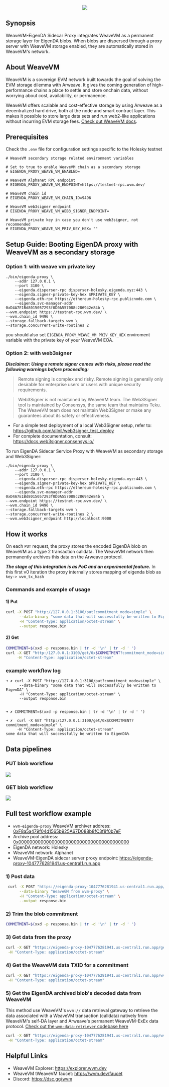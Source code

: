 <p align="center">
  <a href="https://wvm.dev">
    <img src="./media/banner.png">
  </a>
</p>

## Synopsis

WeaveVM-EigenDA Sidecar Proxy integrates WeaveVM as a permanent storage layer for EigenDA blobs. When blobs are dispersed through a proxy server with WeaveVM storage enabled, they are automatically stored in WeaveVM's network.

## About WeaveVM

WeaveVM is a sovereign EVM network built towards the goal of solving the EVM storage dilemma with Arweave. It gives the coming generation of high-performance chains a place to settle and store onchain data, without worrying about cost, availability, or permanence.

WeaveVM offers scalable and cost-effective storage by using Arweave as a decentralized hard drive, both at the node and smart contract layer. This makes it possible to store large data sets and run web2-like applications without incurring EVM storage fees. [Check out WeaveVM docs](https://docs.wvm.dev).

## Prerequisites

Check the `.env` file for configuration settings specific to the Holesky testnet

```env
# WeaveVM secondary storage related environment variables

# Set to true to enable WeaveVM chain as a secondary storage
# EIGENDA_PROXY_WEAVE_VM_ENABLED=

# WeaveVM Alphanet RPC endpoint
# EIGENDA_PROXY_WEAVE_VM_ENDPOINT=https://testnet-rpc.wvm.dev/

# WeaveVM chain id
# EIGENDA_PROXY_WEAVE_VM_CHAIN_ID=9496

# WeaveVM web3signer endpoint
# EIGENDA_PROXY_WEAVE_VM_WEB3_SIGNER_ENDPOINT=

# WeaveVM private key in case you don't use web3signer, not recommended
# EIGENDA_PROXY_WEAVE_VM_PRIV_KEY_HEX= ""
```

## Setup Guide: Booting EigenDA proxy with WeaveVM as a secondary storage

### Option 1: with weave vm private key

```log
./bin/eigenda-proxy \
    --addr 127.0.0.1 \
    --port 3100 \
    --eigenda.disperser-rpc disperser-holesky.eigenda.xyz:443 \
    --eigenda.signer-private-key-hex $PRIVATE_KEY \
    --eigenda.eth-rpc https://ethereum-holesky-rpc.publicnode.com \
    --eigenda.svc-manager-addr 0xD4A7E1Bd8015057293f0D0A557088c286942e84b \
--wvm.endpoint https://testnet-rpc.wvm.dev/ \
--wvm.chain_id 9496 \
--storage.fallback-targets wvm \
--storage.concurrent-write-routines 2
```

you should also set `EIGENDA_PROXY_WEAVE_VM_PRIV_KEY_HEX` enviroment variable with the private key of your WeaveVM EOA.

### Option 2: with web3signer

***Disclaimer: Using a remote signer comes with risks, please read the following warnings before proceeding:***

> Remote signing is complex and risky. Remote signing is generally only desirable for enterprise users or users with unique security requirements.

> Web3Signer is not maintained by WeaveVM team. The Web3Signer tool is maintained by Consensys, the same team that maintains Teku. The WeaveVM team does not maintain Web3Signer or make any guarantees about its safety or effectiveness.

- For a simple test deployment of a local Web3Signer setup, refer to: <https://github.com/allnil/web3signer_test_deploy>
- For complete documentation, consult: <https://docs.web3signer.consensys.io/>

To run EigenDA Sidecar Service Proxy with WeaveVM as secondary storage and Web3Signer:

```log
./bin/eigenda-proxy \
    --addr 127.0.0.1 \
    --port 3100 \
    --eigenda.disperser-rpc disperser-holesky.eigenda.xyz:443 \
    --eigenda.signer-private-key-hex $PRIVATE_KEY \
    --eigenda.eth-rpc https://ethereum-holesky-rpc.publicnode.com \
    --eigenda.svc-manager-addr 0xD4A7E1Bd8015057293f0D0A557088c286942e84b \
--wvm.endpoint https://testnet-rpc.wvm.dev/ \
--wvm.chain_id 9496 \
--storage.fallback-targets wvm \
--storage.concurrent-write-routines 2 \
--wvm.web3signer_endpoint http://localhost:9000
```

## How it works

On each `PUT` request, the proxy stores the encoded EigenDA blob on WeaveVM as a type 2 transaction calldata. The WeaveVM network then permanently archives this data on the Arweave protocol.

***The stage of this integration is as PoC and an experimental feature.*** In this first v0 iteration the proxy internally stores mapping of eigenda blob as `key-> wvm_tx_hash`

### Commands and example of usage

#### 1) Put

```bash
curl -X POST "http://127.0.0.1:3100/put?commitment_mode=simple" \
      --data-binary "some data that will successfully be written to EigenDA" \
      -H "Content-Type: application/octet-stream" \
      --output response.bin
```

#### 2) Get

```bash
COMMITMENT=$(xxd -p response.bin | tr -d '\n' | tr -d ' ')
curl -X GET "http:/127.0.0.1:3100/get/0x$COMMITMENT?commitment_mode=simple" \
     -H "Content-Type: application/octet-stream"
```

### example workflow log

```log
➜ ✗ curl -X POST "http://127.0.0.1:3100/put?commitment_mode=simple" \
      --data-binary "some data that will successfully be written to EigenDA" \
      -H "Content-Type: application/octet-stream" \
      --output response.bin


➜ ✗ COMMITMENT=$(xxd -p response.bin | tr -d '\n' | tr -d ' ')

➜ ✗  curl -X GET "http:/127.0.0.1:3100/get/0x$COMMITMENT?commitment_mode=simple" \
     -H "Content-Type: application/octet-stream"
some data that will successfully be written to EigenDA%
```

## Data pipelines

### PUT blob workflow

![](./media/put-workflow.png)

### GET blob workflow

![](./media/get-workflow.png)

## Full test workflow example

- `wvm-eigenda-proxy` WeaveVM archiver address: [0xF8a5a479f04d1565b925A67D088b8fC3f8f0b7eF](https://explorer.wvm.dev/address/0xF8a5a479f04d1565b925A67D088b8fC3f8f0b7eF)
- Archive pool address: [0x0000000000000000000000000000000000000000](https://explorer.wvm.dev/address/0x0000000000000000000000000000000000000000)
- EigenDA network: Holesky
- WeaveVM network: Alphanet
- WeaveVM-EigenDA sidecar server proxy endpoint: <https://eigenda-proxy-1047776281941.us-central1.run.app>

### 1) Post data

```bash
 curl -X POST "https://eigenda-proxy-1047776281941.us-central1.run.app/put/?commitment_mode=simple" \
      --data-binary "WeaveGM from wvm-proxy" \
      -H "Content-Type: application/octet-stream" \
      --output response.bin
```

### 2) Trim the blob commitment

```bash
COMMITMENT=$(xxd -p response.bin | tr -d '\n' | tr -d ' ')
```

### 3) Get data from the proxy

```bash
curl -X GET "https://eigenda-proxy-1047776281941.us-central1.run.app/get/0x$COMMITMENT?commitment_mode=simple" \
 -H "Content-Type: application/octet-stream"
```

### 4) Get the WeaveVM data TXID for a commitment

```bash
curl -X GET "https://eigenda-proxy-1047776281941.us-central1.run.app/wvm/get/txhash/0x$COMMITMENT?commitment_mode=simple" \
 -H "Content-Type: application/octet-stream"
```

### 5) Get the EigenDA archived blob's decoded data from WeaveVM

This method use WeaveVM's `wvm://` data retrieval gateway to retrieve the data associated with a WeaveVM transaction (calldata) natively from WeaveVM's self-DA layer and Arweave's permanent WeaveVM-ExEx data protocol. [Check out the `wvm-data-retriever` codebase here](https://github.com/weaveVM/wvm-data-retriever)

```bash
curl -X GET "https://eigenda-proxy-1047776281941.us-central1.run.app/wvm/get/0x$COMMITMENT?commitment_mode=simple" \
 -H "Content-Type: application/octet-stream"
```

## Helpful Links

- WeaveVM Explorer: <https://explorer.wvm.dev>
- WeaveVM tWeaveVM faucet: <https://wvm.dev/faucet>
- Discord: <https://dsc.gg/wvm>
